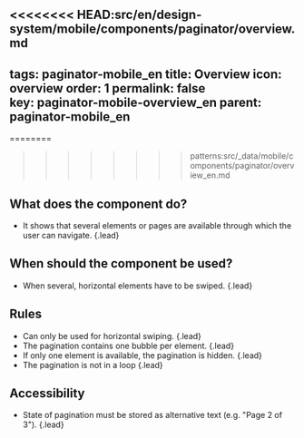 <<<<<<<< HEAD:src/en/design-system/mobile/components/paginator/overview.md
---
tags: paginator-mobile_en
title: Overview
icon: overview
order: 1
permalink: false  
key: paginator-mobile-overview_en
parent: paginator-mobile_en
---

========
>>>>>>>> patterns:src/_data/mobile/components/paginator/overview_en.md
## What does the component do? 
*   It shows that several elements or pages are available through which the user can navigate. {.lead}

## When should the component be used? 
*   When several, horizontal elements have to be swiped. {.lead}

## Rules 
*   Can only be used for horizontal swiping. {.lead}
*   The pagination contains one bubble per element. {.lead}
*   If only one element is available, the pagination is hidden. {.lead}
*   The pagination is not in a loop {.lead}

## Accessibility
* State of pagination must be stored as alternative text (e.g. "Page 2 of 3"). {.lead}